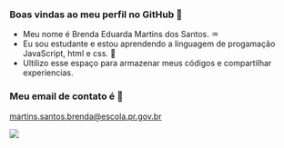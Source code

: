 ### Boas vindas ao meu perfil no GitHub 👋

- Meu nome é Brenda Eduarda Martins dos Santos. ♒
- Eu sou estudante e estou aprendendo a linguagem de progamação JavaScript, html e css. 🥇
- Ultilizo esse espaço para armazenar meus códigos e compartilhar experiencias.

### Meu email de contato é 📧 
martins.santos.brenda@escola.pr.gov.br

![](https://media.tenor.com/ETKFfB8n-dwAAAAC/cristiano-ronaldo.gif)
